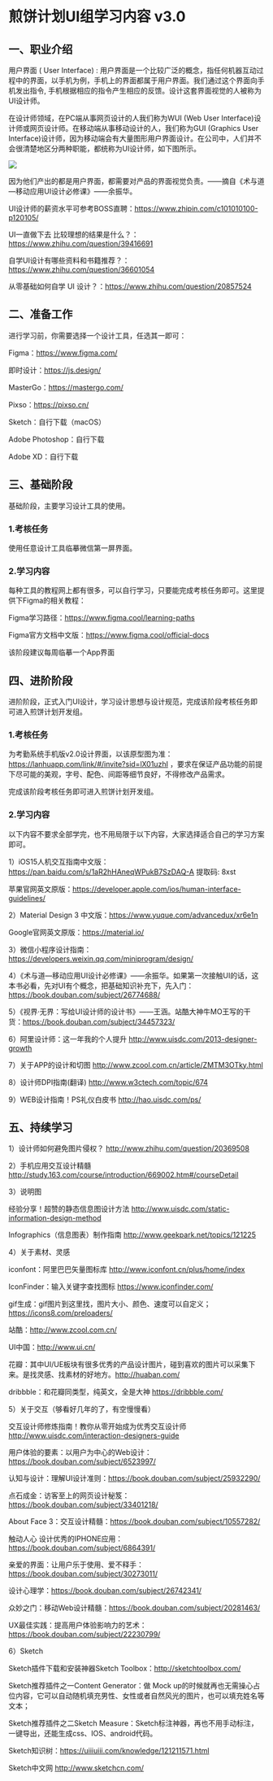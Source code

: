 # 煎饼计划UI组学习内容 v3.0

## 一、职业介绍

用户界面 ( User Interface) : 用户界面是一个比较广泛的概念，指任何机器互动过程中的界面，以手机为例，手机上的界面都属于用户界面。我们通过这个界面向手机发出指令, 手机根据相应的指令产生相应的反馈。设计这套界面视觉的人被称为UI设计师。

在设计师领域，在PC端从事网页设计的人我们称为WUI (Web User Interface)设计师或网页设计师。在移动端从事移动设计的人，我们称为GUI (Graphics User Interface)设计师，因为移动端会有大量图形用户界面设计。在公司中，人们并不会很清楚地区分两种职能，都统称为UI设计师，如下图所示。

![](https://gitee.com/wuancake/wuancake/raw/master/others/ui.jpg)

因为他们产出的都是用户界面，都需要对产品的界面视觉负责。——摘自《术与道—移动应用UI设计必修课》——余振华。

UI设计师的薪资水平可参考BOSS直聘：https://www.zhipin.com/c101010100-p120105/

UI一直做下去 比较理想的结果是什么？：https://www.zhihu.com/question/39416691

自学UI设计有哪些资料和书籍推荐？：https://www.zhihu.com/question/36601054

从零基础如何自学 UI 设计？：https://www.zhihu.com/question/20857524

## 二、准备工作

进行学习前，你需要选择一个设计工具，任选其一即可：

Figma：https://www.figma.com/

即时设计：https://js.design/

MasterGo：https://mastergo.com/

Pixso：https://pixso.cn/

Sketch：自行下载（macOS）

Adobe Photoshop：自行下载

Adobe XD：自行下载

## 三、基础阶段

基础阶段，主要学习设计工具的使用。

### 1.考核任务

使用任意设计工具临摹微信第一屏界面。

### 2.学习内容

每种工具的教程网上都有很多，可以自行学习，只要能完成考核任务即可。这里提供下Figma的相关教程：

Figma学习路径：https://www.figma.cool/learning-paths

Figma官方文档中文版：https://www.figma.cool/official-docs

该阶段建议每周临摹一个App界面

## 四、进阶阶段

进阶阶段，正式入门UI设计，学习设计思想与设计规范，完成该阶段考核任务即可进入煎饼计划开发组。

### 1.考核任务

为考勤系统手机版v2.0设计界面，以该原型图为准：https://lanhuapp.com/link/#/invite?sid=lX01uzhI ，要求在保证产品功能的前提下尽可能的美观，字号、配色、间距等细节良好，不得修改产品需求。

完成该阶段考核任务即可进入煎饼计划开发组。

### 2.学习内容

以下内容不要求全部学完，也不用局限于以下内容，大家选择适合自己的学习方案即可。

1）iOS15人机交互指南中文版：https://pan.baidu.com/s/1aR2hHAneqWPukB7SzDAQ-A 提取码: 8xst

苹果官网英文原版：https://developer.apple.com/ios/human-interface-guidelines/

2）Material Design 3 中文版：https://www.yuque.com/advancedux/xr6e1n

Google官网英文原版：https://material.io/

3）微信小程序设计指南：https://developers.weixin.qq.com/miniprogram/design/

4）《术与道—移动应用UI设计必修课》——余振华。如果第一次接触UI的话，这本书必看，先对UI有个概念，把基础知识补充下，先入门：https://book.douban.com/subject/26774688/

5）《视界·无界：写给UI设计师的设计书》——王涵。站酷大神牛MO王写的干货：https://book.douban.com/subject/34457323/

6）阿里设计师：这一年我的个人提升 http://www.uisdc.com/2013-designer-growth

7）关于APP的设计和切图 http://www.zcool.com.cn/article/ZMTM3OTky.html

8）设计师DPI指南(翻译) http://www.w3ctech.com/topic/674

9）WEB设计指南！PS礼仪白皮书 http://hao.uisdc.com/ps/

## 五、持续学习

1）设计师如何避免图片侵权？ http://www.zhihu.com/question/20369508

2）手机应用交互设计精髓 http://study.163.com/course/introduction/669002.htm#/courseDetail

3）说明图

经验分享！超赞的静态信息图设计方法 http://www.uisdc.com/static-information-design-method

Infographics（信息图表）制作指南 http://www.geekpark.net/topics/121225

4）关于素材、灵感

iconfont：阿里巴巴矢量图标库 http://www.iconfont.cn/plus/home/index

IconFinder：输入关键字查找图标 https://www.iconfinder.com/

gif生成：gif图片到这里找，图片大小、颜色、速度可以自定义； https://icons8.com/preloaders/

站酷：http://www.zcool.com.cn/

UI中国：http://www.ui.cn/

花瓣：其中UI/UE板块有很多优秀的产品设计图片，碰到喜欢的图片可以采集下来。是找灵感、找素材的好地方。http://huaban.com/

dribbble：和花瓣同类型，纯英文，全是大神 https://dribbble.com/

5）关于交互（够看好几年的了，有空慢慢看）

交互设计师修炼指南！教你从零开始成为优秀交互设计师 http://www.uisdc.com/interaction-designers-guide

用户体验的要素：以用户为中心的Web设计：https://book.douban.com/subject/6523997/

认知与设计：理解UI设计准则：https://book.douban.com/subject/25932290/

点石成金：访客至上的网页设计秘笈：https://book.douban.com/subject/33401218/

About Face 3：交互设计精髓：https://book.douban.com/subject/10557282/

触动人心 设计优秀的IPHONE应用：https://book.douban.com/subject/6864391/

亲爱的界面：让用户乐于使用、爱不释手：https://book.douban.com/subject/30273011/

设计心理学：https://book.douban.com/subject/26742341/

众妙之门：移动Web设计精髓：https://book.douban.com/subject/20281463/

UX最佳实践：提高用户体验影响力的艺术：https://book.douban.com/subject/22230799/

6）Sketch

Sketch插件下载和安装神器Sketch Toolbox：http://sketchtoolbox.com/

Sketch推荐插件之一Content Generator：做 Mock up的时候就再也无需操心占位内容，它可以自动随机填充男性、女性或者自然风光的图片，也可以填充姓名等文本；

Sketch推荐插件之二Sketch Measure：Sketch标注神器，再也不用手动标注，一键导出，还能生成css、IOS、android代码。

Sketch知识树：https://uiiiuiii.com/knowledge/121211571.html

Sketch中文网 http://www.sketchcn.com/
